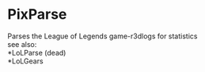 PixParse
========

Parses the League of Legends game-r3dlogs for statistics<br>
see also:<br>
*LoLParse (dead)<br>
*LoLGears<br>
